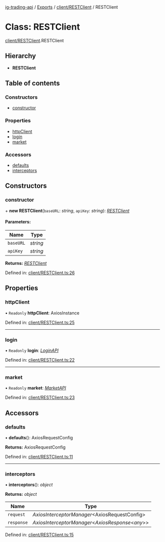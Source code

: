 [ig-trading-api](../../README.md) / [Exports](../../modules.md) / [client/RESTClient](../../modules/client_restclient.md) / RESTClient

# Class: RESTClient

[client/RESTClient](../../modules/client_restclient.md).RESTClient

## Hierarchy

- **RESTClient**

## Table of contents

### Constructors

- [constructor](restclient.restclient.md#constructor)

### Properties

- [httpClient](restclient.restclient.md#httpclient)
- [login](restclient.restclient.md#login)
- [market](restclient.restclient.md#market)

### Accessors

- [defaults](restclient.restclient.md#defaults)
- [interceptors](restclient.restclient.md#interceptors)

## Constructors

### constructor

\+ **new RESTClient**(`baseURL`: _string_, `apiKey`: _string_): [_RESTClient_](restclient.restclient.md)

#### Parameters:

| Name      | Type     |
| --------- | -------- |
| `baseURL` | _string_ |
| `apiKey`  | _string_ |

**Returns:** [_RESTClient_](restclient.restclient.md)

Defined in: [client/RESTClient.ts:26](https://github.com/bennycode/ig-trading-api/blob/d998514/src/client/RESTClient.ts#L26)

## Properties

### httpClient

• `Readonly` **httpClient**: AxiosInstance

Defined in: [client/RESTClient.ts:25](https://github.com/bennycode/ig-trading-api/blob/d998514/src/client/RESTClient.ts#L25)

---

### login

• `Readonly` **login**: [_LoginAPI_](../login/loginapi.loginapi.md)

Defined in: [client/RESTClient.ts:22](https://github.com/bennycode/ig-trading-api/blob/d998514/src/client/RESTClient.ts#L22)

---

### market

• `Readonly` **market**: [_MarketAPI_](../market/marketapi.marketapi.md)

Defined in: [client/RESTClient.ts:23](https://github.com/bennycode/ig-trading-api/blob/d998514/src/client/RESTClient.ts#L23)

## Accessors

### defaults

• **defaults**(): AxiosRequestConfig

**Returns:** AxiosRequestConfig

Defined in: [client/RESTClient.ts:11](https://github.com/bennycode/ig-trading-api/blob/d998514/src/client/RESTClient.ts#L11)

---

### interceptors

• **interceptors**(): _object_

**Returns:** _object_

| Name       | Type                                                |
| ---------- | --------------------------------------------------- |
| `request`  | _AxiosInterceptorManager_<AxiosRequestConfig\>      |
| `response` | _AxiosInterceptorManager_<_AxiosResponse_<_any_\>\> |

Defined in: [client/RESTClient.ts:15](https://github.com/bennycode/ig-trading-api/blob/d998514/src/client/RESTClient.ts#L15)
